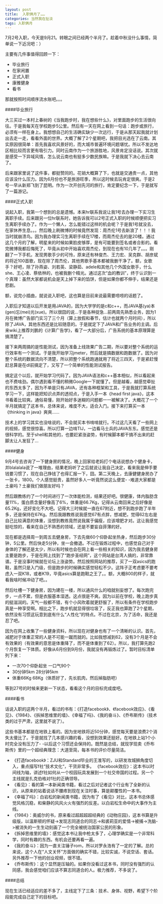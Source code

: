 ```yaml
---
layout: post
title:  入职俩月了……
categories: 当然我在扯淡
tags: 入职俩月
---
```


7月2号入职，今天是9月21。转眼之间已经两个半月了。趁着中秋没什么事情，简单说一下近况吧：）

主要有几件事值得回顾一下：

* 毕业旅行
* 在家闲置
* 正式入职
* 康雅健身
* 看书

那就按照时间顺序流水账吧。。。


####毕业旅行

大三买过一本村上春树的《当我跑步时，我在想些什么》，对里面跑步的生活很向往。于是我每天在学校跑步5公里。然后有一天在网上看到一句话：跑步或旅行，必须有一样在身上。我想想自己的生活确实缺少一次远行，于是从那天起我就计划出去走一走，看看外面的世界。大概了解了2个星期吧，我把目光选在了云南。其实原因很简单：首先我喜欢风景好的，而大城市普遍环境问题堪忧。所以不发达地区相比较而言更有吸引力。同时云南作为一个旅游胜地，风景肯定没话说。其次就是感受一下异域风情，怎么说云南也有挺多少数民族嘛。于是我就下决心去云南了。

后来跟家里说了这件事，都挺赞同的。花销大概算了下，也就是交通贵一点，其他应该没什么压力。因为6月份也不是旅游旺季，所以这时候去玩肯定很爽。于是2号一早从新郑飞到了昆明。作为一次开创先河的旅行，肯定要纪念一下，于是就写了一篇游记。

####正式入职

说起入职，我第一个想到的总是遗憾。本来hr联系我说让我1号去办理一下实习生离职手续。后来跟另一位hr联系时，她告诉我可以2号正式入职的时候顺便把实习生离职手续办了。作为一个懒人，怎么能错过这样的机会呢？于是我1号就没去，在家休养生息。。。然后晚上刷微博的时候竟然发现：周杰伦1号去新浪了！！！我当时就崩溃鸟。因为我办理实习生离职手续在17楼，而周杰伦去的是20楼。通过这几个月的了解，明星来的时候如果脸皮够厚，是有可能要到签名或者合影的。看完微博我都后悔死了，毕竟从初中开始喜欢周杰伦，到现在也有10几年了。。。刚翻了一下手机，发现男歌手少的可怜，原来还有林俊杰、王力宏、吴克群、胡彦斌的将近100首歌，现在除了周杰伦，其他男歌手基本都被我删干净了。额，女歌手？好吧，除了孙燕姿、刘若英、梁静茹、adele和其他几个外国女歌手，什么she、王心凌、蔡依林的，也被我删个精光。通过这次“血的教训”，终于认识到一个真理：虽然大家都说机会是天上掉下来的馅饼，但是如果你都不伸手，结果还是悲剧。

额，说完小插曲，就说说入职吧，这也算是目前来说最需要唠唠的话题了。

入职后才知道以后开发是用JAVA的，因为大学学的是c和c++，而JAVA基(ya)本(gen)忘(mei)光(xue)。所以很囧的说…于是各种捉急…前两周先熟悉业务，因为1月在微博广告部门实习了三个月（算上放假和春节，估计也就两个月时间），所以除了JAVA，其他东西还是比较随意的。于是就定下了JAVA和广告业务的主调。后来wiki上推荐刘鹏的《计算广告学》，看了一大部分后，广告系统的基本原理算是搞清楚了。

接下来两周搞的是性能测试，因为准备上线效果广告二期，所以要对整个系统的运行效率有一个测试。于是我开始学习jmeter，然后就是搞数据和跑数据了。因为对整个系统的数据流向不清楚，所以把整个系统跑通就用了将近三四天，于是紧赶慢赶总算是在dl前搞定了，又写了一个简单的性能测试报告。

搞定这个以后，就开始学习代码了。因为JAVA语法和c++基本相似，所以看起来也不费啥劲。偶尔遇到看不懂的稍微Google一下就懂了。但是越看，越感觉牵扯的东西太多了，因为不单是只有JAVA，还有各种框架和工具，于是我就打算系统学习一下，这样能把知识点弄的透彻点，于是入手一本《head first java》，这本书看着比较爽。通俗易懂，刚开始好多迷糊的问题都一一被解决了。大概花了一个半月就搞定了这本书，总体来说，难度不大，适合入门。接下来打算买一本《thinking in java》爽爽……

技术上的学习其实也没啥说的，不会就买本书啃啃就行。不过这几天看了一些网上的视频，感觉很惊喜。所以打算一边啃TIJ，一边看马士兵的JAVA东东。感觉还是很科学的。至于shell和其他的，也要赶紧涨姿势，有时候脚本都干搞不出来的赶脚太让人发狂了…

####健身

9月4号去咨询了一下健身房的情况，晚上回家给老妈打个电话说想办个健身卡，并blalalala说了一堆理由，结果老妈听了之后就说让我自己决定，看来我是伸手要钱要习惯了，现在自己挣钱了也得汇报一下，囧。第二天晚上，去康健健身房办了一张卡，1800。个人感觉挺贵，虽然好多人一听竟然说这么便宜- -难道大家都是土豪吗？土豪我们做朋友好吗？

然后跟教练约了一个时间进行了一次体能检测，结果还好吧。很健康，体内脂肪含量11%，蛋白质含量好像高了6%，体重是66.7Kg，记得从云南回来之后好像是65.2Kg，还好变化不大吧。记得大三时候就一直在67附近，想不到跑步跑了半年多，还是保持在67Kg。然后我跟教练说我感觉67有点胖，想减肥，觉得62左右是自己比较满意的体重，没想到教练竟然说我属于偏瘦，应该增肥才对。这让我感觉挺吃惊的，看来在自己不熟悉的领域，还是不要妄自菲薄的好。

现在都是选择周一到周五去健身房，下去先做60个仰卧起坐热身，然后跑步30分钟，5公里。然后快走5分钟，坐一会撤退。不过在锻炼过程中，也感觉自己对于身体的了解还是太少，所以有时候也会在网上看一些相关的知识，因为我去健身房主要是跑步，于是在网上找到了“跑步圣经网”，这个网站是台湾人搞的，非常靠谱。于是没事时候就在论坛上涨姿势。然后按照网站的推荐，买了一双asics的跑鞋，虽然只是入门级，但是跑步的时候确实感觉轻松不少。这阵子正考虑要不要考虑入一双K18，或者K19，毕竟asics算是跑鞋之王了。。额，大概800的样子，就看我啥时候冲动了吧。。

然后吐槽一下健身房，因为建在一楼，所以通风什么的咱就别妄想了。每次跑完步，一点不累，但是衣服基本湿透。这点很是不爽。因为以前在学校，晚上跑步真的挺滋润的。天气一般都不错，有个小风吹着就更舒服了，所以有条件在学校跑步真是一种享受啊。相比之下，跑步机就显得很垃圾了，反正我也算跑了2个星期，依然没有习惯这玩意到底有什么“人性化”的特点。不过在北京，为了活命，我还是忍了吧。

因为在网上收集了一些健身资料，所以现在对健身也有了一个清晰的认识。首先，减肥对于体重正常的人是不可能一蹴而就的。比如我想减到62，没有3个月是不会有效果的（有效果的意思是体重降了，而不是体重到了62）。所以，我打算先跑2个月恢复一下体质。好像从6月份到9月份，我就没有再锻炼过了。暂时目标清单列下来：

* 一次70个仰卧起坐   一口气90个
* 30分钟5km              28分钟5km
* 体重66Kg                  68Kg（体质好了，先长肌肉，然后掉脂肪吧）

等到27号的时候来更新一下状态，看看这个月的目标完成度吧。

####看书

话说入职的这两个半月，看过的书有：《打造facebook》、《facebook效应》、《看见》、《1984》、《拆掉思维里的墙》、《幸福了吗》、《我的奋斗》、《乔布斯传》（技术类的过于严肃，这里就不说了）。

这些书基本都是在地铁上看的。因为坐地铁将近50分钟，感觉每天要是浪费2个消失太傻比了。于是就找了几本感兴趣的看，没想到效果还挺好。在地铁上站1个小时完全没有压力了- -以后这个习惯还会保持的。既然是总结，就现学现卖《乔布斯传》里的一个超经典理念：大道至简，每本书的评价尽量简洁。

* 《打造facebook》：ZJU和Standard毕业的王淮写的，以研发攻城狮角度切入，重点描写f社“技术文化“，干货非常多。
《facebook效应》：这本书以时间线为轴，讲述f社如何从一个校园玩具发展到一个社交帝国的过程。另一个主线就是扎克伯格对f社的正确领导。
* 《看见》：看的第一本新闻类书籍，看过之后对记者这个行业有了全新的认识，从原来的站着说话不腰疼到现在关注时事，算是颠覆性的一本书。
* 《幸福了吗》：白岩松的新闻类书籍，因为有了《看见》对比，这本书总体感觉风格沉稳，和柴静的风风火火有强烈的反差。以白岩松生命中的大事作为主线。
* 《1984》：奥威尔的书，原来看过超超超超经典的《动物庄园》，这本书算是升级版，以温斯顿的怀疑->发现志同道合的同志->和裘莉亚的爱情->被捕->洗脑->被消失的一生生动刻画了一个完全被统治国家公民的形象。
* 《拆掉思维里的墙》：感觉这本书让我中枪太多了，心理学确实是一个非常科学，同时有趣的东西。有机会还要再看一遍。
* 《我的奋斗》：因为一直关注锤子rom，所以对罗永浩有了一定的了解。总的来说，这个人在“人文关怀”方面做的确实不错，比较实诚，不说空话、套话。另外推荐一下他的创业视频，很不错。
* 《乔布斯传》：这个显然是压轴的。如果你没看过这本书，同时没有强烈的认同感，我会感觉咱们应该不算志同道合的人。极力推荐，不多说了。

####总结

现在生活已经适应的差不多了，主线定下了三条：技术、身体、视野，希望下个阶段能完成自己定下的目标吧。
